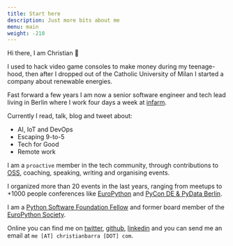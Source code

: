 ```yaml
---
title: Start here
description: Just more bits about me
menu: main
weight: -210
---
```


Hi there, I am Christian 👋

I used to hack video game consoles to make money during my teenage-hood, then after I dropped out of the Catholic University of Milan I started a company about renewable energies.

Fast forward a few years I am now a senior software engineer and tech lead living in Berlin where I work four days a week at [infarm](https://www.infarm.com).

Currently I read, talk, blog and tweet about:

- AI, IoT and DevOps
- Escaping 9-to-5
- Tech for Good
- Remote work

I am a `proactive` member in the tech community, through contributions to [OSS](https://en.wikipedia.org/wiki/Open-source_software), coaching, speaking, writing and organising events.

I organized more than 20 events in the last years, ranging from meetups to +1000 people conferences like [EuroPython](https://www.europython.eu "EuroPython Conference") and [PyCon DE & PyData Berlin](https://de.pycon.org/ "PyCon DE & PyData Berlin 2019").

I am a [Python Software Foundation Fellow](http://pyfound.blogspot.com/2018/06/ "Python Fellow") and former board member of the [EuroPython Society](http://www.europython-society.org/about "EuroPython Society").

Online you can find me on [twitter](https://twitter.com/christianbarra), [github](https://github.com/barrachri/), [linkedin](https://www.linkedin.com/in/christianbarra/) and you can send me an email at `me [AT] christianbarra [DOT] com`.
